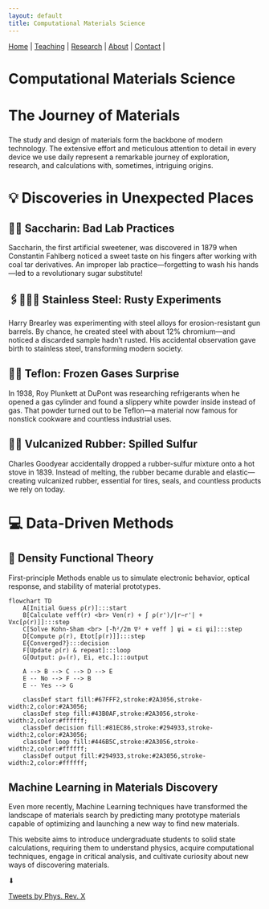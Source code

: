 ```yaml
---
layout: default
title: Computational Materials Science
---
```


<nav>
  <a href="/">Home</a> |
  <a href="/teaching.html">Teaching</a> |
  <a href="/research.html">Research</a> |
  <a href="/about.html">About</a> |
  <a href="/contact.html">Contact</a> |
</nav>

# Computational Materials Science


<div class="grid">

  <div class="card">
    <h2 style="font-size: 28px;">The Journey of Materials</h2>
    <p>
      The study and design of materials form the backbone of modern technology. The extensive effort and meticulous attention to detail in every device we use daily represent a remarkable journey of exploration, research, and calculations with, sometimes, intriguing origins.
    </p>
  </div>

<h2 style="font-size: 28px;">💡 Discoveries in Unexpected Places</h2>


<div class="card">
  <h2> 🍬🍭 Saccharin: Bad Lab Practices</h2>
  <p>
    Saccharin, the first artificial sweetener, was discovered in 1879 when Constantin Fahlberg noticed a sweet taste on his fingers after working with coal tar derivatives. An improper lab practice—forgetting to wash his hands—led to a revolutionary sugar substitute!
  </p>
</div>

<div class="card">
  <h2>🖇️👩🏻‍🏭 Stainless Steel: Rusty Experiments</h2>
  <p>
    Harry Brearley was experimenting with steel alloys for erosion-resistant gun barrels. By chance, he created steel with about 12% chromium—and noticed a discarded sample hadn’t rusted. His accidental observation gave birth to stainless steel, transforming modern society.
  </p>
</div>

<div class="card">
  <h2>🧪🍳 Teflon: Frozen Gases Surprise</h2>
  <p>
    In 1938, Roy Plunkett at DuPont was researching refrigerants when he opened a gas cylinder and found a slippery white powder inside instead of gas. That powder turned out to be Teflon—a material now famous for nonstick cookware and countless industrial uses.
  </p>
</div>

<div class="card">
  <h2>🔋🛞 Vulcanized Rubber: Spilled Sulfur</h2>
  <p>
    Charles Goodyear accidentally dropped a rubber-sulfur mixture onto a hot stove in 1839. Instead of melting, the rubber became durable and elastic—creating vulcanized rubber, essential for tires, seals, and countless products we rely on today.
  </p>
</div>

<h2 style="font-size: 28px;"> 💻 Data-Driven Methods</h2>


  <div class="card">
    <h2> 🔄 Density Functional Theory</h2>
    <p>
First-principle Methods enable us to simulate electronic behavior, optical response, and stability of material prototypes.
    </p>
  </div>

```mermaid
flowchart TD
    A[Initial Guess ρ(r)]:::start
    B[Calculate veff(r) <br> Ven(r) + ∫ ρ(r')/|r−r'| + Vxc[ρ(r)]]:::step
    C[Solve Kohn-Sham <br> [-ħ²/2m ∇² + veff ] ψi = εi ψi]:::step
    D[Compute ρ(r), Etot[ρ(r)]]:::step
    E{Converged?}:::decision
    F[Update ρ(r) & repeat]:::loop
    G[Output: ρ₀(r), Ei, etc.]:::output

    A --> B --> C --> D --> E
    E -- No --> F --> B
    E -- Yes --> G

    classDef start fill:#67FFF2,stroke:#2A3056,stroke-width:2,color:#2A3056;
    classDef step fill:#43B0AF,stroke:#2A3056,stroke-width:2,color:#ffffff;
    classDef decision fill:#81EC86,stroke:#294933,stroke-width:2,color:#2A3056;
    classDef loop fill:#446B5C,stroke:#2A3056,stroke-width:2,color:#ffffff;
    classDef output fill:#294933,stroke:#2A3056,stroke-width:2,color:#ffffff;
```

  <div class="card">
    <h2>Machine Learning in Materials Discovery</h2>
    <p>
      Even more recently, Machine Learning techniques have transformed the landscape of materials search by predicting many prototype materials capable of optimizing and launching a new way to find new materials.
    </p>
    <p>
      This website aims to introduce undergraduate students to solid state calculations, requiring them to understand physics, acquire computational techniques, engage in critical analysis, and cultivate curiosity about new ways of discovering materials.
    </p>
  </div>

</div>

⬇

<a class="twitter-timeline"
   data-height="400"
   data-theme="dark"
   href="https://twitter.com/PhysRevX">
  Tweets by Phys. Rev. X
</a>
<script defer src="https://platform.twitter.com/widgets.js" charset="utf-8"></script>




